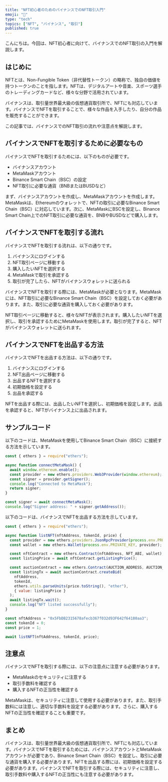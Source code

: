 ```yaml
---
title: "NFT初心者のためのバイナンスでのNFT取引入門"
emoji: "💎"
type: "tech"
topics: ["NFT", "バイナンス", "取引"]
published: true
---
```


こんにちは。今回は、NFT初心者に向けて、バイナンスでのNFT取引の入門を解説します。

## はじめに

NFTとは、Non-Fungible Token（非代替性トークン）の略称で、独自の価値を持つトークンのことを指します。NFTは、デジタルアートや音楽、スポーツ選手のトレーディングカードなど、様々な分野で活用されています。

バイナンスは、取引量世界最大級の仮想通貨取引所で、NFTにも対応しています。バイナンスでNFTを取引することで、様々な作品を入手したり、自分の作品を販売することができます。

この記事では、バイナンスでのNFT取引の流れや注意点を解説します。

## バイナンスでNFTを取引するために必要なもの

バイナンスでNFTを取引するためには、以下のものが必要です。

- バイナンスアカウント
- MetaMaskアカウント
- Binance Smart Chain（BSC）の設定
- NFT取引に必要な通貨（BNBまたはBUSDなど）

まず、バイナンスアカウントを作成し、MetaMaskアカウントを作成します。MetaMaskは、Ethereumのウォレットで、NFTの取引に必要なBinance Smart Chain（BSC）に対応しています。次に、MetaMaskにBSCを設定し、Binance Smart Chain上でのNFT取引に必要な通貨を、BNBやBUSDなどで購入します。

## バイナンスでNFTを取引する流れ

バイナンスでNFTを取引する流れは、以下の通りです。

1. バイナンスにログインする
2. NFT取引ページに移動する
3. 購入したいNFTを選択する
4. MetaMaskで取引を承認する
5. 取引が完了したら、NFTがバイナンスウォレットに送られる

バイナンスでNFTを取引する際には、MetaMaskが必要となります。MetaMaskには、NFT取引に必要なBinance Smart Chain（BSC）を設定しておく必要があります。また、取引に必要な通貨を購入しておく必要があります。

NFT取引ページに移動すると、様々なNFTが表示されます。購入したいNFTを選択し、取引を承認するためにMetaMaskを使用します。取引が完了すると、NFTがバイナンスウォレットに送られます。

## バイナンスでNFTを出品する方法

バイナンスでNFTを出品する方法は、以下の通りです。

1. バイナンスにログインする
2. NFT出品ページに移動する
3. 出品するNFTを選択する
4. 初期価格を設定する
5. 出品を承認する

NFTを出品する際には、出品したいNFTを選択し、初期価格を設定します。出品を承認すると、NFTがバイナンス上に出品されます。

## サンプルコード

以下のコードは、MetaMaskを使用してBinance Smart Chain（BSC）に接続する方法を示しています。

```javascript
const { ethers } = require("ethers");

async function connectMetaMask() {
  await window.ethereum.enable();
  const provider = new ethers.providers.Web3Provider(window.ethereum);
  const signer = provider.getSigner();
  console.log("Connected to MetaMask");
  return signer;
}

const signer = await connectMetaMask();
console.log("Signer address: " + signer.getAddress());
```

以下のコードは、バイナンスでNFTを出品する方法を示しています。

```javascript
const { ethers } = require("ethers");

async function listNFT(nftAddress, tokenId, price) {
  const provider = new ethers.providers.JsonRpcProvider(process.env.PROVIDER_URL);
  const wallet = new ethers.Wallet(process.env.PRIVATE_KEY, provider);

  const nftContract = new ethers.Contract(nftAddress, NFT_ABI, wallet);
  const listingPrice = await nftContract.getListingPrice();

  const auctionContract = new ethers.Contract(AUCTION_ADDRESS, AUCTION_ABI, wallet);
  const listingTx = await auctionContract.createBid(
    nftAddress,
    tokenId,
    ethers.utils.parseUnits(price.toString(), "ether"),
    { value: listingPrice }
  );
  await listingTx.wait();
  console.log("NFT listed successfully");
}

const nftAddress = "0x5FbDB2315678afecb367f032d93F642f64180aa3";
const tokenId = 0;
const price = 1;

await listNFT(nftAddress, tokenId, price);
```

## 注意点

バイナンスでNFTを取引する際には、以下の注意点に注意する必要があります。

- MetaMaskのセキュリティに注意する
- 取引手数料を確認する
- 購入するNFTの正当性を確認する

MetaMaskは、セキュリティに注意して使用する必要があります。また、取引手数料には注意し、適切な手数料を設定する必要があります。さらに、購入するNFTの正当性を確認することも重要です。

## まとめ

バイナンスは、取引量世界最大級の仮想通貨取引所で、NFTにも対応しています。バイナンスでNFTを取引するためには、バイナンスアカウントとMetaMaskアカウントが必要であり、Binance Smart Chain（BSC）を設定し、取引に必要な通貨を購入する必要があります。NFTを出品する際には、初期価格を設定する必要があります。バイナンスでNFTを取引する際には、セキュリティに注意し、取引手数料や購入するNFTの正当性にも注意する必要があります。
